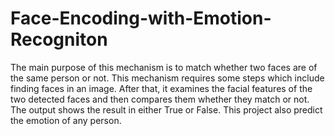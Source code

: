 # Face-Encoding-with-Emotion-Recogniton
The main purpose of this mechanism is to match whether two faces are of the same person or not. This mechanism requires some steps which include finding faces in an image. After that, it examines the facial features of the two detected faces and then compares them whether they match or not. The output shows the result in either True or False. This project also predict the emotion of any person.
